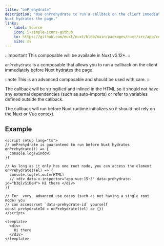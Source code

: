 ```yaml
---
title: "onPrehydrate"
description: "Use onPrehydrate to run a callback on the client immediately before
Nuxt hydrates the page."
links:
  - label: Source
    icon: i-simple-icons-github
    to: https://github.com/nuxt/nuxt/blob/main/packages/nuxt/src/app/composables/ssr.ts
    size: xs
---
```


::important
This composable will be available in Nuxt v3.12+.
::

`onPrehydrate` is a composable that allows you to run a callback on the client immediately before
Nuxt hydrates the page.

::note
This is an advanced composable and should be used with care.
::

The callback will be stringified and inlined in the HTML so it should not have any external
dependencies (such as auto-imports) or refer to variables defined outside the callback.

The callback will run before Nuxt runtime initializes so it should not rely on the Nuxt or Vue context.

## Example

```vue twoslash [app.vue]
<script setup lang="ts">
// onPrehydrate is guaranteed to run before Nuxt hydrates
onPrehydrate(() => {
  console.log(window)
})

// As long as it only has one root node, you can access the element
onPrehydrate((el) => {
  console.log(el.outerHTML)
  // <div data-v-inspector="app.vue:15:3" data-prehydrate-id="b3qlvSiBeH"> Hi there </div>
})

// For _very_ advanced use cases (such as not having a single root node) you
// can access/set `data-prehydrate-id` yourself
const prehydrateId = onPrehydrate((el) => {})
</script>

<template>
  <div>
    Hi there
  </div>
</template>
```
